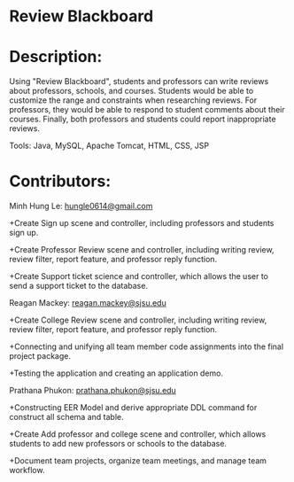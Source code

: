 # Review Blackboard

# Description:
Using "Review Blackboard", students and professors can write reviews about professors, schools, and courses. Students would be able to customize the range and constraints when researching reviews. For professors, they would be able to respond to student comments about their courses. Finally, both professors and students could report inappropriate reviews.

Tools: Java, MySQL, Apache Tomcat, HTML, CSS, JSP

# Contributors:
Minh Hung Le: hungle0614@gmail.com

+Create Sign up scene and controller, including professors and students sign up.

+Create Professor Review scene and controller, including writing review, review filter, report feature, and professor reply function.

+Create Support ticket science and controller, which allows the user to send a support ticket to the database.

Reagan Mackey: reagan.mackey@sjsu.edu

+Create College Review scene and controller, including writing review, review filter, report feature, and professor reply function.

+Connecting and unifying all team member code assignments into the final project package.

+Testing the application and creating an application demo.

Prathana Phukon: prathana.phukon@sjsu.edu

+Constructing EER Model and derive appropriate DDL command for construct all schema and table.

+Create Add professor and college scene and controller, which allows students to add new professors or schools to the database.

+Document team projects, organize team meetings, and manage team workflow.





